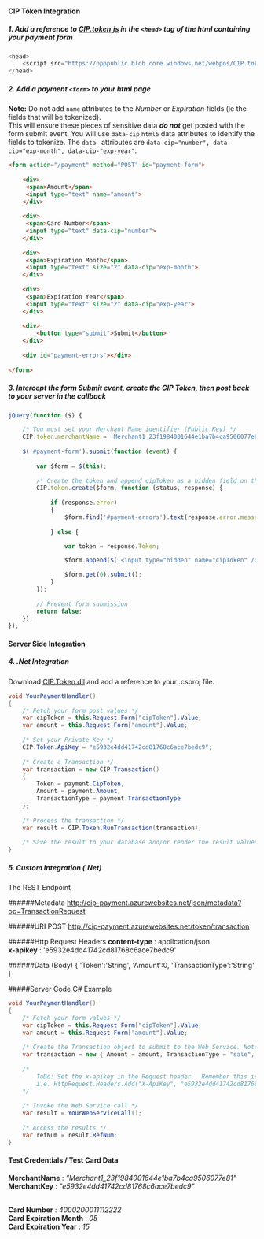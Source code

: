 <h4>CIP Token Integration</h4>

##### 1.  Add a reference to <a href="https://ppppublic.blob.core.windows.net/webpos/CIP.token.js">CIP.token.js</a> in the ```<head>``` tag of the html containing your payment form
```javascript
<head>
    <script src="https://ppppublic.blob.core.windows.net/webpos/CIP.token.js"></script>
</head>
```

##### 2.  Add a payment ```<form>``` to your html page

**Note:** Do not add ```name``` attributes to the *Number* or *Expiration* fields (ie the fields that will be tokenized).  
This will ensure these pieces of sensitive data ***do not*** get posted with the form submit event.  You will use ```data-cip``` ```html5``` data attributes to identify the fields to tokenize.  The ```data-``` attributes are ```data-cip="number", data-cip="exp-month", data-cip-"exp-year"```.
```HTML
<form action="/payment" method="POST" id="payment-form">
    
    <div>
     <span>Amount</span>
     <input type="text" name="amount">
    </div>
    
    <div>
     <span>Card Number</span>
     <input type="text" data-cip="number">
    </div>
    
    <div>
     <span>Expiration Month</span>
     <input type="text" size="2" data-cip="exp-month">
    </div>
    
    <div>
     <span>Expiration Year</span>
     <input type="text" size="2" data-cip="exp-year">
    </div>
    
    <div>
        <button type="submit">Submit</button>
    </div>
    
    <div id="payment-errors"></div>
    
</form>
```

##### 3.  Intercept the form Submit event, create the CIP Token, then post back to your server in the callback
```Javascript
jQuery(function ($) {

    /* You must set your Merchant Name identifier (Public Key) */
    CIP.token.merchantName = 'Merchant1_23f1984001644e1ba7b4ca9506077e81';
    
    $('#payment-form').submit(function (event) {
    
        var $form = $(this);
       
        /* Create the token and append cipToken as a hidden field on the callback */ 
        CIP.token.create($form, function (status, response) {
        
            if (response.error)
            {
                $form.find('#payment-errors').text(response.error.message);
            
            } else {

                var token = response.Token;

                $form.append($('<input type="hidden" name="cipToken" />').val(token));

                $form.get(0).submit();
            }
        });
        
        // Prevent form submission
        return false;
    });
});
```


#### Server Side Integration

##### 4. .Net Integration
Download <a href="https://github.com/PPPInc/Int-Cip.TokenDemo/blob/master/ExternalLibs/CIP.Token.dll">CIP.Token.dll</a> and add a reference to your .csproj file.

```C#
void YourPaymentHandler()
{
    /* Fetch your form post values */
    var cipToken = this.Request.Form["cipToken"].Value;
    var amount = this.Request.Form["amount"].Value;
    
    /* Set your Private Key */
    CIP.Token.ApiKey = "e5932e4dd41742cd81768c6ace7bedc9";
    
    /* Create a Transaction */
    var transaction = new CIP.Transaction()
    {
        Token = payment.CipToken,
        Amount = payment.Amount,
        TransactionType = payment.TransactionType
    };
    
    /* Process the transaction */
    var result = CIP.Token.RunTransaction(transaction);
    
    /* Save the result to your database and/or render the result values to your receipt view */
}
```

##### 5. Custom Integration (.Net)
The REST Endpoint

######Metadata 
http://cip-payment.azurewebsites.net/json/metadata?op=TransactionRequest

######URI
POST http://cip-payment.azurewebsites.net/token/transaction

######Http Request Headers
**content-type** : application/json<br/>
**x-apikey** : 'e5932e4dd41742cd81768c6ace7bedc9'

######Data (Body)
{ 'Token':'String', 'Amount':0, 'TransactionType':'String' }

#####Server Code C# Example
```C#
void YourPaymentHandler()
{
    /* Fetch your form values */
    var cipToken = this.Request.Form["cipToken"].Value;
    var amount = this.Request.Form["amount"].Value;
    
    /* Create the Transaction object to submit to the Web Service. Note TransactionType must be "sale". */
    var transaction = new { Amount = amount, TransactionType = "sale", Token = cipToken };
    
    /* 
        ToDo: Set the x-apikey in the Request header.  Remember this is your Private Key. 
        i.e. HttpRequest.Headers.Add("X-ApiKey", "e5932e4dd41742cd81768c6ace7bedc9")
    */
    
    /* Invoke the Web Service call */
    var result = YourWebServiceCall();
    
    /* Access the results */
    var refNum = result.RefNum;
}

```


#### Test Credentials / Test Card Data
**MerchantName** : *"Merchant1_23f1984001644e1ba7b4ca9506077e81"*<br/>
**MerchantKey** : *"e5932e4dd41742cd81768c6ace7bedc9"*<br/><br/>

**Card Number** : *4000200011112222*<br/>
**Card Expiration Month** : *05*<br/>
**Card Expiration Year** : *15*
